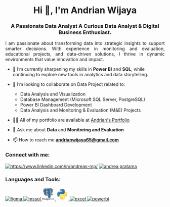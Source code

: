 <h1 align="center">Hi 👋, I'm Andrian Wijaya</h1>
<h3 align="center">A Passionate Data Analyst A Curious Data Analyst & Digital Business Enthusiast. </h3>

<p align="justify">I am passionate about transforming data into strategic insights to support smarter decisions. With experience in monitoring and evaluation, educational projects, and data-driven solutions, I thrive in dynamic environments that value innovation and impact.</p>

- 🌱 I’m currently sharpening my skills in **Power BI** and **SQL**, while continuing to explore new tools in analytics and data storytelling.

- 👯 I’m looking to collaborate on Data Project related to:
  - Data Analysis and Visualization
  - Database Management (Microsoft SQL Server, PostgreSQL)
  - Power BI Dashboard Development
  - Data Analysis and Monitoring & Evaluation (M&E) Projects

- 👨‍💻 All of my portfolio are available at [Andrian's Portfolio](https://drive.google.com/file/d/1LAsUENFnXO7-bxZGZqAyAb4HX4vlK8W_/view?usp=drive_link)

- 💬 Ask me about **Data** and **Monitoring and Evaluation**

- 📫 How to reach me **andrianwijaya65@gmail.com**

<h3 align="left">Connect with me:</h3>
<p align="left">
<a href="linkedin.com/in/andrianwi/" target="_blank"><img align="center" src="https://raw.githubusercontent.com/rahuldkjain/github-profile-readme-generator/master/src/images/icons/Social/linked-in-alt.svg" alt="https://www.linkedin.com/in/andreas-mp/" height="30" width="40" /></a>
<a href="https://www.hackerrank.com/profile/Riezu" target="_blank"><img align="center" src="https://raw.githubusercontent.com/rahuldkjain/github-profile-readme-generator/master/src/images/icons/Social/hackerrank.svg" alt="andrea pratama" height="30" width="40" /></a>

<h3 align="left">Languages and Tools:</h3>
<p align="left">
  <a href="https://www.figma.com/" target="_blank" rel="noreferrer">
    <img src="https://www.vectorlogo.zone/logos/figma/figma-icon.svg" alt="figma" width="40" height="40"/>
  </a>
  <a href="https://www.microsoft.com/en-us/sql-server" target="_blank" rel="noreferrer">
    <img src="https://www.svgrepo.com/show/303229/microsoft-sql-server-logo.svg" alt="mssql" width="40" height="40"/>
  </a>
  <a href="https://www.postgresql.org" target="_blank" rel="noreferrer">
    <img src="https://raw.githubusercontent.com/devicons/devicon/master/icons/postgresql/postgresql-original-wordmark.svg" alt="postgresql" width="40" height="40"/>
  </a>
  <a href="https://www.python.org" target="_blank" rel="noreferrer">
    <img src="https://raw.githubusercontent.com/devicons/devicon/master/icons/python/python-original.svg" alt="python" width="40" height="40"/>
  </a>
  <a href="https://www.microsoft.com/en-us/microsoft-365/excel" target="_blank" rel="noreferrer">
    <img src="https://img.icons8.com/color/452/microsoft-excel-2019--v1.png" alt="excel" width="40" height="40"/>
  </a>
  <a href="https://powerbi.microsoft.com/" target="_blank" rel="noreferrer">
    <img src="https://upload.wikimedia.org/wikipedia/commons/c/cf/New_Power_BI_Logo.svg" alt="powerbi" width="40" height="40"/>
  </a>
</p>

